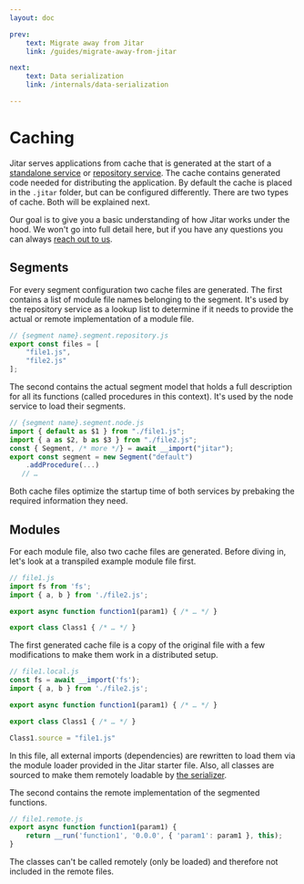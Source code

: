 ```yaml
---
layout: doc

prev:
    text: Migrate away from Jitar
    link: /guides/migrate-away-from-jitar

next:
    text: Data serialization
    link: /internals/data-serialization

---
```


# Caching

Jitar serves applications from cache that is generated at the start of a [standalone service](../fundamentals/runtime-services#standalone) or [repository service](../fundamentals/runtime-services#repository). The cache contains generated code needed for distributing the application. By default the cache is placed in the `.jitar` folder, but can be configured differently. There are two types of cache. Both will be explained next.

Our goal is to give you a basic understanding of how Jitar works under the hood. We won't go into full detail here, but if you have any questions you can always [reach out to us](../community/get-help).

## Segments

For every segment configuration two cache files are generated. The first contains a list of module file names belonging to the segment. It's used by the repository service as a lookup list to determine if it needs to provide the actual or remote implementation of a module file.

```js
// {segment name}.segment.repository.js
export const files = [
    "file1.js",
    "file2.js"
];
```

The second contains the actual segment model that holds a full description for all its functions (called procedures in this context). It's used by the node service to load their segments.

```js
// {segment name}.segment.node.js
import { default as $1 } from "./file1.js";
import { a as $2, b as $3 } from "./file2.js";
const { Segment, /* more */} = await __import("jitar");
export const segment = new Segment("default")
    .addProcedure(...)
   // …
```

Both cache files optimize the startup time of both services by prebaking the required information they need.

## Modules

For each module file, also two cache files are generated. Before diving in, let's look at a transpiled example module file first. 

```js
// file1.js
import fs from 'fs';
import { a, b } from './file2.js';

export async function function1(param1) { /* … */ }

export class Class1 { /* … */ }
```

The first generated cache file is a copy of the original file with a few modifications to make them work in a distributed setup.

```js
// file1.local.js
const fs = await __import('fs');
import { a, b } from './file2.js';

export async function function1(param1) { /* … */ }

export class Class1 { /* … */ }

Class1.source = "file1.js"
```

In this file, all external imports (dependencies) are rewritten to load them via the module loader provided in the Jitar starter file. Also, all classes are sourced to make them remotely loadable by [the serializer](./data-serialization).

The second contains the remote implementation of the segmented functions.

```js
// file1.remote.js
export async function function1(param1) {
    return __run('function1', '0.0.0', { 'param1': param1 }, this);
}
```

The classes can't be called remotely (only be loaded) and therefore not included in the remote files.
